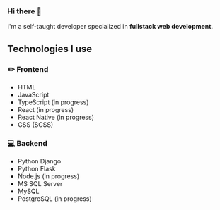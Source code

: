 ### Hi there 👋

I'm a self-taught developer specialized in **fullstack web development**.

## Technologies I use
### :pencil2: Frontend
- HTML
- JavaScript
- TypeScript (in progress)
- React (in progress)
- React Native (in progress)
- CSS (SCSS)
### :computer: Backend
- Python Django
- Python Flask
- Node.js (in progress)
- MS SQL Server
- MySQL
- PostgreSQL (in progress)
